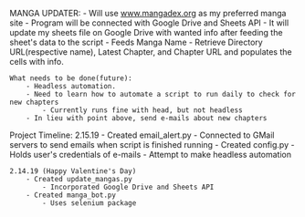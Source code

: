 MANGA UPDATER:
    - Will use www.mangadex.org as my preferred manga site
    - Program will be connected with Google Drive and Sheets API
    - It will update my sheets file on Google Drive with wanted info after feeding the sheet's data to the script
    - Feeds Manga Name
    - Retrieve Directory URL(respective name), Latest Chapter, and Chapter URL and populates the cells with info.
    
    What needs to be done(future):
        - Headless automation.
        - Need to learn how to automate a script to run daily to check for new chapters
            - Currently runs fine with head, but not headless
        - In lieu with point above, send e-mails about new chapters

Project Timeline:
    2.15.19
        - Created email_alert.py
            - Connected to GMail servers to send emails when script is finished running
        - Created config.py
            - Holds user's credentials of e-mails
        - Attempt to make headless automation

    2.14.19 (Happy Valentine's Day)
        - Created update_mangas.py
            - Incorporated Google Drive and Sheets API
        - Created manga_bot.py
            - Uses selenium package
    